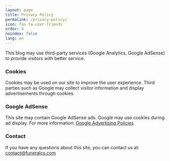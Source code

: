 ```yaml
---
layout: page
title: Privacy Policy
permalink: /privacy-policy/
icon: fas fa-user-friends  
order: 4         
noindex: false
lang: en
---
```


This blog may use third-party services (Google Analytics, Google AdSense) to provide visitors with better service.

### Cookies
Cookies may be used on our site to improve the user experience. Third parties such as Google may collect visitor information and display advertisements through cookies.

### Google AdSense
This site may contain Google AdSense ads. Google may use cookies during ad display. For more information: [Google Advertising Policies](https://policies.google.com/technologies/ads)

### Contact
If you have any questions about this site, you can contact us at: [contact@funeralcs.com](mailto:contact@funeralcs.com)
